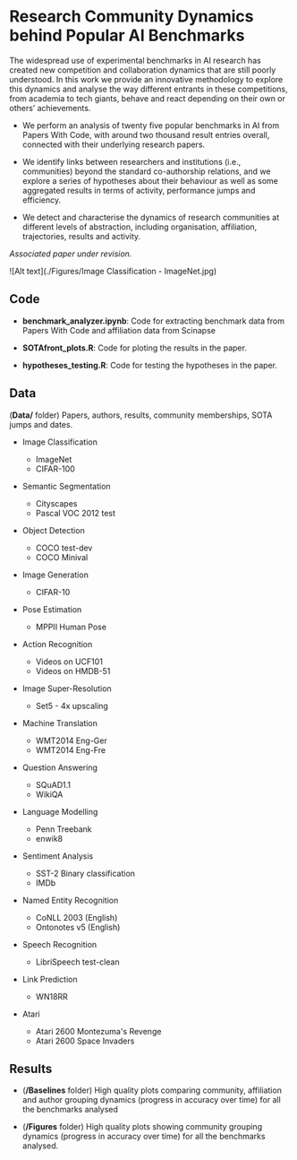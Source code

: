 # Research Community Dynamics behind Popular AI Benchmarks


The widespread use of experimental benchmarks in AI research has created new competition and collaboration dynamics that are still poorly understood. In this work we provide an innovative methodology to explore this dynamics and analyse the way different entrants in these competitions, from academia to tech giants, behave and react depending on their own or others’ achievements. 

* We perform an analysis of twenty five popular benchmarks in AI from Papers With Code, with around two thousand result entries overall, connected with their underlying research papers. 

* We identify links between researchers and institutions (i.e., communities) beyond the standard co-authorship relations, and we explore a series of hypotheses
about their behaviour as well as some aggregated results in terms of activity, performance jumps and efficiency. 

* We detect and characterise the dynamics of research communities at different levels of abstraction, including organisation, affiliation, trajectories, results and activity. 

*Associated paper under revision.*


![Alt text](./Figures/Image Classification - ImageNet.jpg)


## Code

* **benchmark_analyzer.ipynb**: Code for extracting benchmark data from Papers With Code and affiliation data from Scinapse

* **SOTAfront_plots.R**: Code for ploting the results in the paper.

* **hypotheses_testing.R**: Code for testing the hypotheses in the paper.


## Data

(**Data/** folder) Papers, authors, results, community memberships, SOTA jumps and dates. 

* Image Classification
    * ImageNet
    * CIFAR-100

* Semantic Segmentation
   * Cityscapes
   * Pascal VOC 2012 test

* Object Detection
   * COCO test-dev
   * COCO Minival 

* Image Generation
   * CIFAR-10

* Pose Estimation
   * MPPII Human Pose

* Action Recognition
   * Videos on UCF101
   * Videos on HMDB-51

* Image Super-Resolution
   * Set5 - 4x upscaling 

* Machine Translation
   * WMT2014 Eng-Ger
   * WMT2014 Eng-Fre

* Question Answering
   * SQuAD1.1 
   * WikiQA

* Language Modelling
   * Penn Treebank
   * enwik8

* Sentiment Analysis
   * SST-2 Binary classification 
   * IMDb

* Named Entity Recognition
   * CoNLL 2003 (English) 
   * Ontonotes v5 (English)

* Speech Recognition
   * LibriSpeech test-clean

* Link Prediction
   * WN18RR

* Atari
   * Atari 2600 Montezuma's Revenge 
   * Atari 2600 Space Invaders 

## Results

* (**/Baselines** folder) High quality plots comparing community, affiliation and author grouping dynamics (progress in accuracy over time) for all the benchmarks analysed

* (**/Figures** folder) High quality plots showing community grouping dynamics (progress in accuracy over time) for all the benchmarks analysed.



